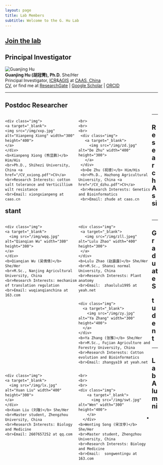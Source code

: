 ```yaml
---
layout: page
title: Lab Members
subtitle: Welcome to the G. Hu Lab
---
```



## [Join the lab](/positions)

## Principal Investigator
<div class="responsive">
  <div class="img">
    <a target="_blank">
      <img src="/img/profile.jpg" alt="Guanjing Hu" width="370" height="400" >
    </a>
  </div>
<b>Guanjing Hu (胡冠菁), Ph.D.</b> She/Her
<br>Principal Investigator, <a href="http://cri.caas.cn/en/aboutccri/index.htm">ICR</a>&<a href="http://agis.caas.cn/en/research/principalinvestigator/253199.htm">AGIS</a> at <a href="http://www.caas.cn/en/">CAAS, China</a>
<br><a href="/cv">CV</a>, or find me at <a href="https://www.researchgate.net/profile/Guanjing-Hu">ResearchGate</a> | <a href="https://scholar.google.com/citations?user=6PMcbdoAAAAJ&hl=en">Google Scholar</a> | <a href="https://orcid.org/0000-0001-8552-7394">ORCID</a> 
</div>

<div class="clearfix"></div>

-----

## Postdoc Researcher
<div style="display:block; width:100%;">
  <div style="width:48%; float: left; display: inline-block;">

    <div class="img">
    <a target="_blank">
    <img src="/img/xxp.jpg" alt="Xianpeng Xiong" width="300" height="400">
    </a>
    </div>
    <b>Xianpeng Xiong (熊显鹏)</b> Him/His
    <br>Ph.D., Shihezi University, China <a href="/CV_xxiong.pdf">CV</a>
    <br>Research Interests: cotton salt tolerance and Verticillium wilt resistance
    <br>Email: xiongxianpeng at caas.cn
    
  </div>
  
  <div style="width:3%; float: left; display: inline-block;">
  </div>
  
  <div style="width:48%; float: left; display: inline-block;">
 
    <br>
    <br>
    <br>
     <div class="img">
       <a target="_blank">
         <img src="/img/zd.jpg" alt="De Zhu" width="400" height="300">
       </a>
     </div>
     <b>De Zhu (祝德)</b> Him/His
     <br>Ph.D., Hazhong Agricultural University, China <a href="/CV_dzhu.pdf">CV</a>
     <br>Research Interests: Genetics and Bioinformatics
     <br>Email: zhude at caas.cn
 
  </div>
</div>

<div class="clearfix"></div>

-----

## Research Assistant
<div style="display:block; width:100%;">
  <div style="width:48%; float: left; display: inline-block;">

    <div class="img">
    <a target="_blank">
      <img src="/img/wqq.jpg" alt="Qianqian Wu" width="380" height="380">
    </a>
    </div>
    <b>Qianqian Wu (吴倩倩)</b> She/Her
    <br>M.Sc., Nanjing Agricultural University, China
    <br>Research Interests: mechanism of translation regulation
    <br>Email: wuqianqianchina at 163.com

  </div>
  
  <div style="width:3%; float: left; display: inline-block;">
  </div>
  
  <div style="width:48%; float: left; display: inline-block;">
 
    <div class="img">
     <a target="_blank">
       <img src="/img/zll.jpeg" alt="Lulu Zhao" width="400" height="300">
     </a>
    </div>
    <b>Lulu Zhao (赵露露)</b> She/Her
    <br>M.Sc., Shanxi normal University, China
    <br>Research Interests: Plant anatomy
    <br>Email:  zhaolulu1995 at yeah.net
 
  </div>
</div>

<div class="clearfix"></div>

<div style="display:block; width:100%;">
  <div style="width:48%; float: left; display: inline-block;">

    <div class="img">
      <a target="_blank">
        <img src="/img/zy.jpg" alt="Ya Zhang" width="300" height="400">
      </a>
    </div>
    <b>Ya Zhang (张雅)</b> She/Her
    <br>M.Sc., Fujian Agriculture and Forestry University, China
    <br>Research Interests: Cotton evolution and Bioinformatics
    <br>Email: zhangya19 at yeah.net
  
  </div>
  
  <div style="width:3%; float: left; display: inline-block;">
  </div>
  
  <div style="width:48%; float: left; display: inline-block;">
  </div>
</div>

<div class="clearfix"></div>

-----

## Graduate Student
<div style="display:block; width:100%;">
  <div style="width:48%; float: left; display: inline-block;">

    <div class="img">
    <a target="_blank">
      <img src="/img/lx.jpg" alt="Xuan Liu" width="400" height="300">
    </a>
    </div>
    <b>Xuan Liu (刘璇)</b> She/Her
    <br>Master student, Zhengzhou University, China
    <br>Research Interests: Biology and Medicine
    <br>Email: 2607657252 at qq.com
  
  </div>
  
  <div style="width:3%; float: left; display: inline-block;">
  </div>
  
  <div style="width:48%; float: left; display: inline-block;">
 
    <br>
    <br>
    <br>
    <div class="img">
        <a target="_blank">
          <img src="/img/swt.jpg" alt="Wen" width="300" height="400">
        </a>
      </div>
    <b>Wenting Song (宋汶亭)</b> She/Her
    <br>Master student, Zhengzhou University, China
    <br>Research Interests: Biology and Medicine
    <br>Email:  songwentingu at 163.com
 
  </div>
</div>

<div class="clearfix"></div>

------------


## Lab Alumni

- 
